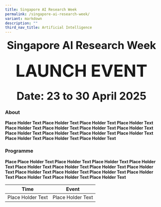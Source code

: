 ```yaml
---
title: Singapore AI Research Week
permalink: /singapore-ai-research-week/
variant: markdown
description: ""
third_nav_title: Artificial Intelligence
---
```

<div style="font-size:35px;"><b><center>Singapore AI Research Week</center></b></div><b>

## <div style="font-size:55px;"><b><center>LAUNCH EVENT</center></b></div><b>
	

## <div style="font-size:35px;"><b><center>Date: 23 to 30 April 2025


<p>
</p><p>
	
### About

Place Holder Text Place Holder Text Place Holder Text Place Holder Text Place Holder Text Place Holder Text Place Holder Text Place Holder Text Place Holder Text Place Holder Text Place Holder Text Place Holder Text Place Holder Text Place Holder Text Place Holder Text 



### Programme


Place Place Holder Text Place Holder Text Place Holder Text Place Holder Text Place Holder Text Place Holder Text Place Holder Text Place Holder Text Place Holder Text Place Holder Text Place Holder Text Place Holder Text Place Holder Text Place Holder Text Place Holder Text 
</p></center></b></div></b></b>

<p>
</p><p>
</p><p>
	
| Time | Event |
| -------- | -------- |
| Place Holder Text   | Place Holder Text  | 

</p>